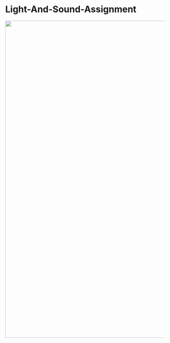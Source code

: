# Light-And-Sound-Assignment

[<img src="https://img.youtube.com/vi/_AKmsm6Ncyc/0.jpg" width="1000" height="" />](https://www.youtube.com/watch?v=_AKmsm6Ncyc)
